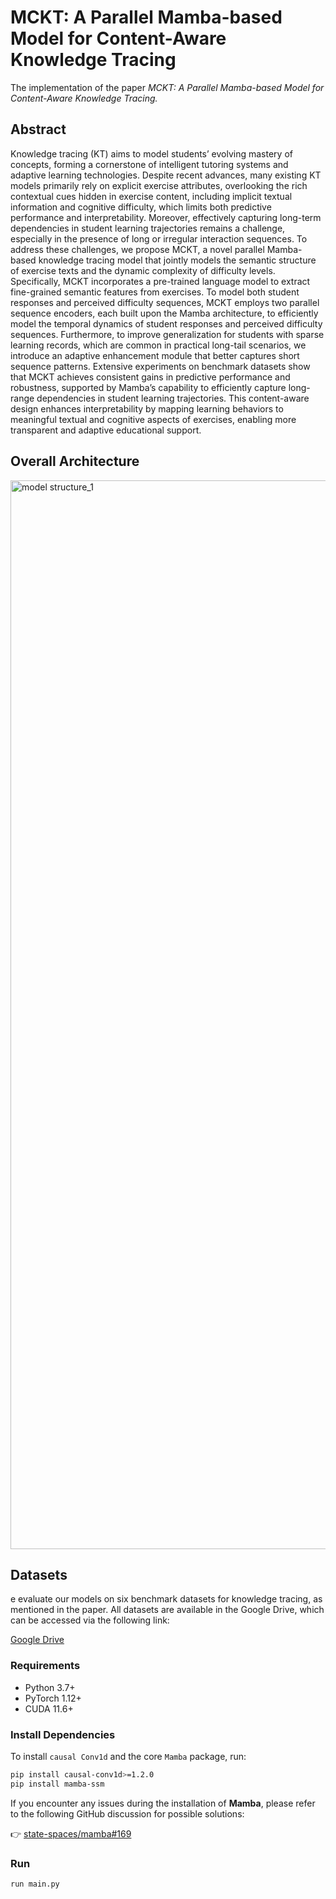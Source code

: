 # MCKT: A Parallel Mamba-based Model for Content-Aware Knowledge Tracing

The implementation of the paper *MCKT: A Parallel Mamba-based Model for Content-Aware Knowledge Tracing.*

## Abstract
Knowledge tracing (KT) aims to model students’ evolving mastery of concepts, forming a cornerstone of intelligent tutoring systems and adaptive learning technologies. Despite recent advances, many existing KT models primarily rely on explicit exercise attributes, overlooking the rich contextual cues hidden in exercise content, including implicit textual information and cognitive difficulty, which limits both predictive performance and interpretability. Moreover, effectively capturing long-term dependencies in student learning trajectories remains a challenge, especially in the presence of long or irregular interaction sequences. To address these challenges, we propose MCKT, a novel parallel Mamba-based knowledge tracing model that jointly models the semantic structure of exercise texts and the dynamic complexity of difficulty levels. Specifically, MCKT incorporates a pre-trained language model to extract fine-grained semantic features from exercises. To model both student responses and perceived difficulty sequences, MCKT employs two parallel sequence encoders, each built upon the Mamba architecture, to efficiently model the temporal dynamics of student responses and perceived difficulty sequences. Furthermore, to improve generalization for students with sparse learning records, which are common in practical long-tail scenarios, we introduce an adaptive enhancement module that better captures short sequence patterns. Extensive experiments on benchmark datasets show that MCKT achieves consistent gains in predictive performance and robustness, supported by Mamba’s capability to efficiently capture long-range dependencies in student learning trajectories. This content-aware design enhances interpretability by mapping learning behaviors to meaningful textual and cognitive aspects of exercises, enabling more transparent and adaptive educational support.

## Overall Architecture
<img width="1710" alt="model structure_1" src="https://github.com/user-attachments/assets/722011b4-dd4a-4bcc-8be5-619ae7d901db" />


## Datasets
e evaluate our models on six benchmark datasets for knowledge tracing, as mentioned in the paper. All datasets are available in the Google Drive, which can be accessed via the following link:

 [Google Drive](https://drive.google.com/drive/folders/15rkZiXMr6IBoJr_15v5Rh82gKS6P1r45?usp=drive_link)



### Requirements

- Python 3.7+
- PyTorch 1.12+
- CUDA 11.6+

### Install Dependencies

To install `causal Conv1d` and the core `Mamba` package, run:

```bash
pip install causal-conv1d>=1.2.0
pip install mamba-ssm
```
If you encounter any issues during the installation of **Mamba**, please refer to the following GitHub discussion for possible solutions:

👉 [state-spaces/mamba#169](https://github.com/state-spaces/mamba/issues/169)

### Run
```bash
run main.py
```

